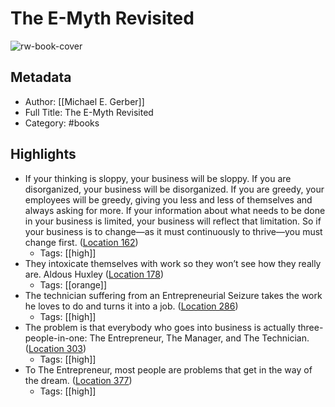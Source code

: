# The E-Myth Revisited

![rw-book-cover](https://images-na.ssl-images-amazon.com/images/I/51-J8ih05kL._SL200_.jpg)

## Metadata
- Author: [[Michael E. Gerber]]
- Full Title: The E-Myth Revisited
- Category: #books

## Highlights
- If your thinking is sloppy, your business will be sloppy. If you are disorganized, your business will be disorganized. If you are greedy, your employees will be greedy, giving you less and less of themselves and always asking for more. If your information about what needs to be done in your business is limited, your business will reflect that limitation. So if your business is to change—as it must continuously to thrive—you must change first. ([Location 162](https://readwise.io/to_kindle?action=open&asin=B000RO9VJK&location=162))
    - Tags: [[high]] 
- They intoxicate themselves with work so they won’t see how they really are. Aldous Huxley ([Location 178](https://readwise.io/to_kindle?action=open&asin=B000RO9VJK&location=178))
    - Tags: [[orange]] 
- The technician suffering from an Entrepreneurial Seizure takes the work he loves to do and turns it into a job. ([Location 286](https://readwise.io/to_kindle?action=open&asin=B000RO9VJK&location=286))
    - Tags: [[high]] 
- The problem is that everybody who goes into business is actually three-people-in-one: The Entrepreneur, The Manager, and The Technician. ([Location 303](https://readwise.io/to_kindle?action=open&asin=B000RO9VJK&location=303))
    - Tags: [[high]] 
- To The Entrepreneur, most people are problems that get in the way of the dream. ([Location 377](https://readwise.io/to_kindle?action=open&asin=B000RO9VJK&location=377))
    - Tags: [[high]] 
